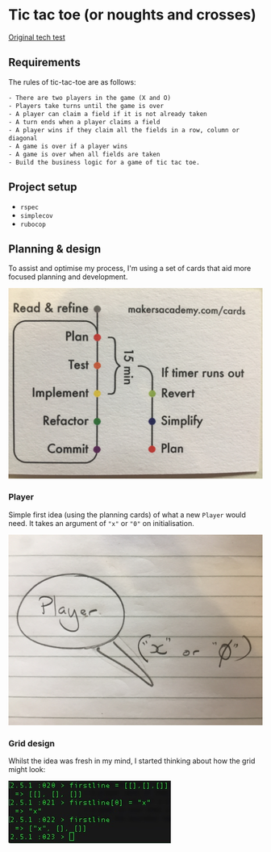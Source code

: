 # Tic tac toe (or noughts and crosses)

[Original tech test](https://github.com/makersacademy/course/blob/master/individual_challenges/tic_tac_toe.md)

## Requirements

The rules of tic-tac-toe are as follows:
```
- There are two players in the game (X and O)
- Players take turns until the game is over
- A player can claim a field if it is not already taken
- A turn ends when a player claims a field
- A player wins if they claim all the fields in a row, column or diagonal
- A game is over if a player wins
- A game is over when all fields are taken
- Build the business logic for a game of tic tac toe.
```

## Project setup

- `rspec`
- `simplecov`
- `rubocop`

## Planning & design

To assist and optimise my process, I'm using a set of cards that aid more focused planning and development.

![Planning cards](/assets/planning-cards.jpg "cards")

### Player

Simple first idea (using the planning cards) of what a new `Player` would need. It takes an argument of `"x"` or `"0"` on initialisation.

![Planning player](/assets/player.jpg "player")


### Grid design
Whilst the idea was fresh in my mind, I started thinking about how the grid might look:

![Designing the grid](/assets/planning-with-irb.jpg "grid")
